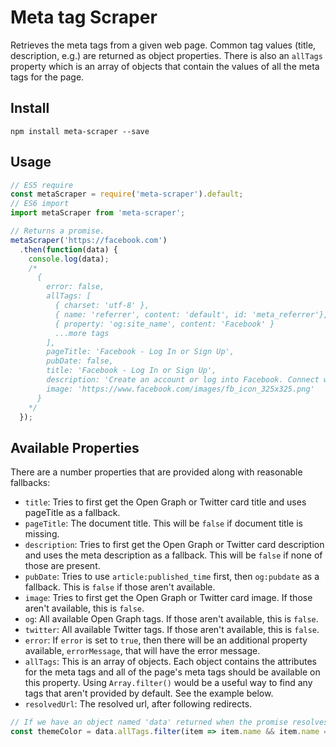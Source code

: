 # Meta tag Scraper
Retrieves the meta tags from a given web page. Common tag values (title, description, e.g.) are returned as object properties. There is also an `allTags` property which is an array of objects that contain the values of all the meta tags for the page.

## Install
```shell
npm install meta-scraper --save
```

## Usage
```javascript
// ES5 require
const metaScraper = require('meta-scraper').default;
// ES6 import
import metaScraper from 'meta-scraper';

// Returns a promise. 
metaScraper('https://facebook.com')
  .then(function(data) {
    console.log(data);
    /*
      { 
        error: false,
        allTags: [ 
          { charset: 'utf-8' },
          { name: 'referrer', content: 'default', id: 'meta_referrer'},
          { property: 'og:site_name', content: 'Facebook' }
          ...more tags
        ],
        pageTitle: 'Facebook - Log In or Sign Up',
        pubDate: false,
        title: 'Facebook - Log In or Sign Up',
        description: 'Create an account or log into Facebook. Connect with friends, family and other people you know. Share photos and videos, send messages and get updates.',
        image: 'https://www.facebook.com/images/fb_icon_325x325.png'
      }
    */
  });
```
## Available Properties
There are a number properties that are provided along with reasonable fallbacks:

- `title`: Tries to first get the Open Graph or Twitter card title and uses pageTitle as a fallback.
- `pageTitle`: The document title. This will be `false` if document title is missing.
- `description`: Tries to first get the Open Graph or Twitter card description and uses the meta description as a fallback. This will be `false` if none of those are present.
- `pubDate`: Tries to use `article:published_time` first, then `og:pubdate` as a fallback. This is `false` if those aren't available.
- `image`:  Tries to first get the Open Graph or Twitter card image. If those aren't available, this is `false`.
- `og`: All available Open Graph tags. If those aren't available, this is `false`.
- `twitter`: All available Twitter tags. If those aren't available, this is `false`.
- `error`: If `error` is set to `true`, then there will be an additional property available, `errorMessage`, that will have the error message.
- `allTags`: This is an array of objects. Each object contains the attributes for the meta tags and all of the page's meta tags should be available on this property.  Using `Array.filter()` would be a useful way to find any tags that aren't provided by default. See the example below.
- `resolvedUrl`: The resolved url, after following redirects.

```javascript
// If we have an object named 'data' returned when the promise resolves, we can get theme color:
const themeColor = data.allTags.filter(item => item.name && item.name === 'theme-color')[0].content;
```
